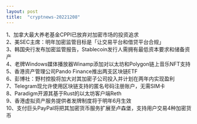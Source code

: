 ```yaml
---
layout: post
title:  "cryptnews-20221208"
---
```

1、加拿大最大养老基金CPPI已放弃对加密市场的投资追求  
2、美SEC主席：明年加密监管目标是「让交易平台和借贷平台合规」  
3、韩国央行发布加密监管报告，Stablecoin发行人需拥有最低资本要求和储备资产  
4、老牌Windows媒体播放器Winamp添加对以太坊和Polygon链上音乐NFT支持  
5、香港资产管理公司Pando Finance推出两支区块链ETF  
6、彭博社：野村控股将加大对其加密子公司投入并计划在两年内实现盈利  
7、Telegram现允许使用区块链支持的匿名号码注册账户，无需SIM卡  
8、Paradigm开源其基于Rust的以太坊客户端Reth  
9、香港虚拟资产服务提供者发牌制度将于明年6月生效  
10、支付巨头PayPal将把其加密货币服务扩展至卢森堡，支持用户交易4种加密货币  
